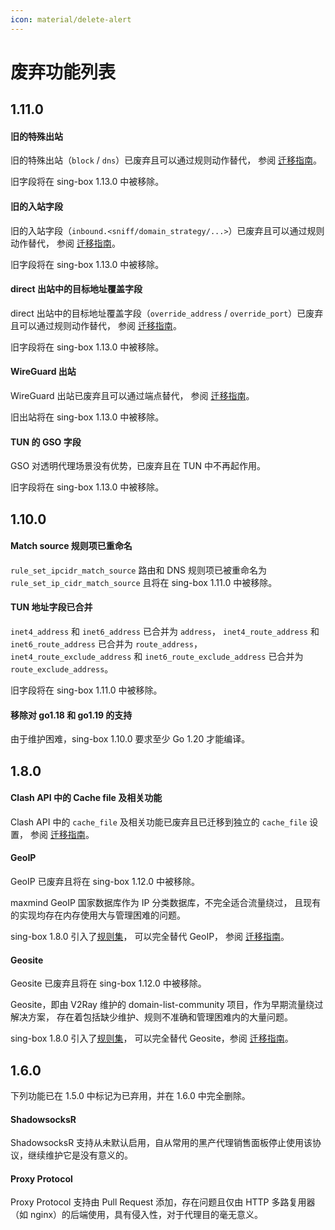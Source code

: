```yaml
---
icon: material/delete-alert
---
```


# 废弃功能列表

## 1.11.0

#### 旧的特殊出站

旧的特殊出站（`block` / `dns`）已废弃且可以通过规则动作替代，
参阅 [迁移指南](/migration/#migrate-legacy-special-outbounds-to-rule-actions)。

旧字段将在 sing-box 1.13.0 中被移除。

#### 旧的入站字段

旧的入站字段（`inbound.<sniff/domain_strategy/...>`）已废弃且可以通过规则动作替代，
参阅 [迁移指南](/migration/#migrate-legacy-inbound-fields-to-rule-actions)。

旧字段将在 sing-box 1.13.0 中被移除。

####  direct 出站中的目标地址覆盖字段

direct 出站中的目标地址覆盖字段（`override_address` / `override_port`）已废弃且可以通过规则动作替代，
参阅 [迁移指南](/migration/#migrate-destination-override-fields-to-route-options)。

旧字段将在 sing-box 1.13.0 中被移除。

#### WireGuard 出站

WireGuard 出站已废弃且可以通过端点替代，
参阅 [迁移指南](/migration/#migrate-wireguard-outbound-to-endpoint)。

旧出站将在 sing-box 1.13.0 中被移除。

#### TUN 的 GSO 字段

GSO 对透明代理场景没有优势，已废弃且在 TUN 中不再起作用。

旧字段将在 sing-box 1.13.0 中被移除。

## 1.10.0

#### Match source 规则项已重命名

`rule_set_ipcidr_match_source` 路由和 DNS 规则项已被重命名为
`rule_set_ip_cidr_match_source` 且将在 sing-box 1.11.0 中被移除。

#### TUN 地址字段已合并

`inet4_address` 和 `inet6_address` 已合并为 `address`，
`inet4_route_address` 和 `inet6_route_address` 已合并为 `route_address`，
`inet4_route_exclude_address` 和 `inet6_route_exclude_address` 已合并为 `route_exclude_address`。

旧字段将在 sing-box 1.11.0 中被移除。

#### 移除对 go1.18 和 go1.19 的支持

由于维护困难，sing-box 1.10.0 要求至少 Go 1.20 才能编译。

## 1.8.0

#### Clash API 中的 Cache file 及相关功能

Clash API 中的 `cache_file` 及相关功能已废弃且已迁移到独立的 `cache_file` 设置，
参阅 [迁移指南](/zh/migration/#clash-api)。

#### GeoIP

GeoIP 已废弃且将在 sing-box 1.12.0 中被移除。

maxmind GeoIP 国家数据库作为 IP 分类数据库，不完全适合流量绕过，
且现有的实现均存在内存使用大与管理困难的问题。

sing-box 1.8.0 引入了[规则集](/configuration/rule-set/)，
可以完全替代 GeoIP， 参阅 [迁移指南](/zh/migration/#geoip)。

#### Geosite

Geosite 已废弃且将在 sing-box 1.12.0 中被移除。

Geosite，即由 V2Ray 维护的 domain-list-community 项目，作为早期流量绕过解决方案，
存在着包括缺少维护、规则不准确和管理困难内的大量问题。

sing-box 1.8.0 引入了[规则集](/configuration/rule-set/)，
可以完全替代 Geosite，参阅 [迁移指南](/zh/migration/#geosite)。

## 1.6.0

下列功能已在 1.5.0 中标记为已弃用，并在 1.6.0 中完全删除。

#### ShadowsocksR

ShadowsocksR 支持从未默认启用，自从常用的黑产代理销售面板停止使用该协议，继续维护它是没有意义的。

#### Proxy Protocol

Proxy Protocol 支持由 Pull Request 添加，存在问题且仅由 HTTP 多路复用器（如 nginx）的后端使用，具有侵入性，对于代理目的毫无意义。
